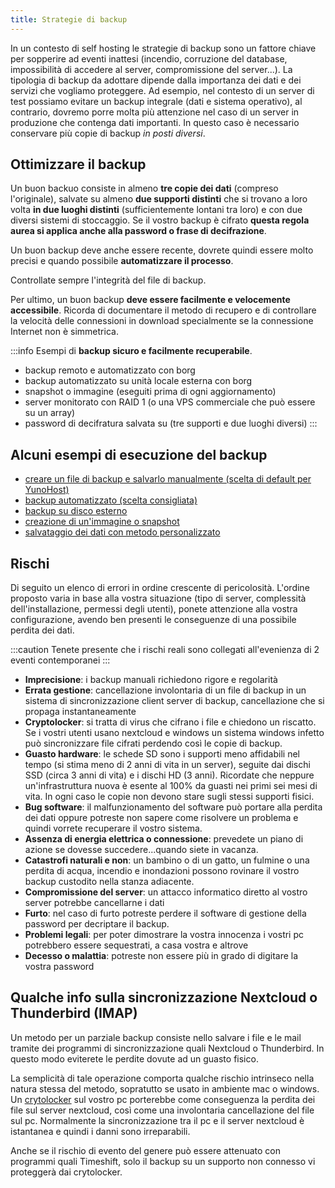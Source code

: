 ```yaml
---
title: Strategie di backup
---
```


In un contesto di self hosting le strategie di backup sono un fattore chiave per sopperire ad eventi inattesi (incendio, corruzione del database, impossibilità di accedere al server, compromissione del server...). La tipologia di backup da adottare dipende dalla importanza dei dati e dei servizi che vogliamo proteggere. Ad esempio, nel contesto di un server di test possiamo evitare un backup integrale (dati e sistema operativo), al contrario, dovremo porre molta più attenzione nel caso di un server in produzione che contenga dati importanti. In questo caso è necessario conservare più copie di backup *in posti diversi*.

## Ottimizzare il backup

Un buon backuo consiste in almeno **tre copie dei dati** (compreso l'originale), salvate su almeno **due supporti distinti** che si trovano a loro volta **in due luoghi distinti** (sufficientemente lontani tra loro) e con due diversi sistemi di stoccaggio. Se il vostro backup è cifrato **questa regola aurea si applica anche alla password o frase di decifrazione**.

Un buon backup deve anche essere recente, dovrete quindi essere molto precisi e quando possibile **automatizzare il processo**.

Controllate sempre l'integrità del file di backup.

Per ultimo, un buon backup **deve essere facilmente e velocemente accessibile**. Ricorda di documentare il metodo di recupero e di controllare la velocità delle connessioni in download specialmente se la connessione Internet non è simmetrica.

:::info
Esempi di **backup sicuro e facilmente recuperabile**.

- backup remoto e automatizzato con borg
- backup automatizzato su unità locale esterna con borg
- snapshot o immagine (eseguiti prima di ogni aggiornamento)
- server monitorato con RAID 1 (o una VPS commerciale che può essere su un array)
- password di decifratura salvata su (tre supporti e due luoghi diversi)
:::

## Alcuni esempi di esecuzione del backup

- [creare un file di backup e salvarlo manualmente (scelta di default per YunoHost)](/administer/backups/#manual-backup)
- [backup automatizzato (scelta consigliata)](/administer/backups/backup_methods)
- [backup su disco esterno](/administer/tutorials/external_storage)
- [creazione di un'immagine o snapshot](/administer/backups/clone_filesystem)
- [salvataggio dei dati con metodo personalizzato](/administer/backups/custom_backup_methods)

## Rischi

Di seguito un elenco di errori in ordine crescente di pericolosità. L'ordine proposto varia in base alla vostra situazione (tipo di server, complessità dell'installazione, permessi degli utenti), ponete attenzione alla vostra configurazione, avendo ben presenti le conseguenze di una possibile perdita dei dati.

:::caution
Tenete presente che i rischi reali sono collegati all'evenienza di 2 eventi contemporanei
:::

- **Imprecisione**: i backup manuali richiedono rigore e regolarità
- **Errata gestione**: cancellazione involontaria di un file di backup in un sistema di sincronizzazione client server di backup, cancellazione che si propaga instantaneamente
- **Cryptolocker**: si tratta di virus che cifrano i file e chiedono un riscatto. Se i vostri utenti usano nextcloud e windows un sistema windows infetto può sincronizzare file cifrati perdendo così le copie di backup.
- **Guasto hardware**: le schede SD sono i supporti meno affidabili nel tempo (si stima meno di 2 anni di vita in un server), seguite dai dischi SSD (circa 3 anni di vita) e i dischi HD (3 anni). Ricordate che neppure un'infrastruttura nuova è esente al 100% da guasti nei primi sei mesi di vita. In ogni caso le copie non devono stare sugli stessi supporti fisici.
- **Bug software**: il malfunzionamento del software può portare alla perdita dei dati oppure potreste non sapere come risolvere un problema e quindi vorrete recuperare il vostro sistema.
- **Assenza di energia elettrica o connessione**: prevedete un piano di azione se dovesse succedere...quando siete in vacanza.
- **Catastrofi naturali e non**: un bambino o di un gatto, un fulmine o una perdita di acqua, incendio e inondazioni possono rovinare il vostro backup custodito nella stanza adiacente.
- **Compromissione del server**: un attacco informatico diretto al vostro server potrebbe cancellarne i dati
- **Furto**: nel caso di furto potreste perdere il software di gestione della password per decriptare il backup.
- **Problemi legali**: per poter dimostrare la vostra innocenza i vostri pc potrebbero essere sequestrati, a casa vostra e altrove
- **Decesso o malattia**: potreste non essere più in grado di digitare la vostra password

## Qualche info sulla sincronizzazione Nextcloud o Thunderbird (IMAP)

Un metodo per un parziale backup consiste nello salvare i file e le mail tramite dei programmi di sincronizzazione quali Nextcloud o Thunderbird. In questo modo eviterete le perdite dovute ad un guasto fisico.

La semplicità di tale operazione comporta qualche rischio intrinseco nella natura stessa del metodo, sopratutto se usato in ambiente mac o windows. Un [crytolocker](https://en.wikipedia.org/wiki/Ransomware) sul vostro pc porterebbe come conseguenza la perdita dei file sul server nextcloud, così come una involontaria cancellazione del file sul pc. Normalmente la sincronizzazione tra il pc e il server nextcloud è istantanea e quindi i danni sono irreparabili.

Anche se il rischio di evento del genere può essere attenuato con programmi quali Timeshift, solo il backup su un supporto non connesso vi proteggerà dai crytolocker.
